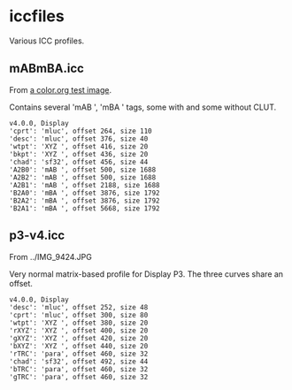 iccfiles
========

Various ICC profiles.

mABmBA.icc
----------

From [a color.org test image](https://www.color.org/Upper_Left.jpg).

Contains several 'mAB ', 'mBA ' tags, some with and some without CLUT.

```
v4.0.0, Display
'cprt': 'mluc', offset 264, size 110
'desc': 'mluc', offset 376, size 40
'wtpt': 'XYZ ', offset 416, size 20
'bkpt': 'XYZ ', offset 436, size 20
'chad': 'sf32', offset 456, size 44
'A2B0': 'mAB ', offset 500, size 1688
'A2B2': 'mAB ', offset 500, size 1688
'A2B1': 'mAB ', offset 2188, size 1688
'B2A0': 'mBA ', offset 3876, size 1792
'B2A2': 'mBA ', offset 3876, size 1792
'B2A1': 'mBA ', offset 5668, size 1792
```

p3-v4.icc
---------

From ../IMG\_9424.JPG

Very normal matrix-based profile for Display P3. The three curves share an
offset.

```
v4.0.0, Display
'desc': 'mluc', offset 252, size 48
'cprt': 'mluc', offset 300, size 80
'wtpt': 'XYZ ', offset 380, size 20
'rXYZ': 'XYZ ', offset 400, size 20
'gXYZ': 'XYZ ', offset 420, size 20
'bXYZ': 'XYZ ', offset 440, size 20
'rTRC': 'para', offset 460, size 32
'chad': 'sf32', offset 492, size 44
'bTRC': 'para', offset 460, size 32
'gTRC': 'para', offset 460, size 32
```
